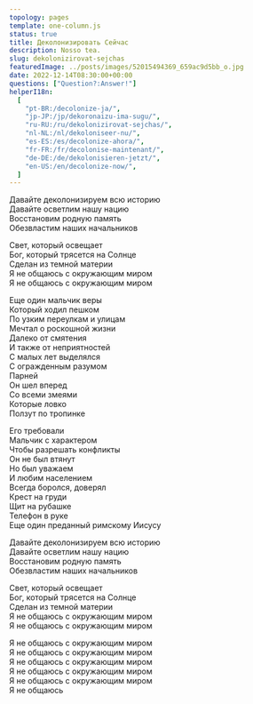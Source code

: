 ```yaml
---
topology: pages
template: one-column.js
status: true
title: Деколонизировать Сейчас
description: Nosso tea.
slug: dekolonizirovat-sejchas
featuredImage: ../posts/images/52015494369_659ac9d5bb_o.jpg
date: 2022-12-14T08:30:00+00:00
questions: ["Question?:Answer!"]
helperI18n:
  [
    "pt-BR:/decolonize-ja/",
    "jp-JP:/jp/dekoronaizu-ima-sugu/",
    "ru-RU:/ru/dekolonizirovat-sejchas/",
    "nl-NL:/nl/dekoloniseer-nu/",
    "es-ES:/es/decolonize-ahora/",
    "fr-FR:/fr/decolonise-maintenant/",
    "de-DE:/de/dekolonisieren-jetzt/",
    "en-US:/en/decolonize-now/",
  ]
---
```


Давайте деколонизируем всю историю <br />
Давайте осветлим нашу нацию <br />
Восстановим родную память <br />
Обезвластим наших начальников

Свет, который освещает <br />
Бог, который трясется на Солнце <br />
Сделан из темной материи <br />
Я не общаюсь с окружающим миром <br />
Я не общаюсь с окружающим миром

Еще один мальчик веры <br />
Который ходил пешком <br />
По узким переулкам и улицам <br />
Мечтал о роскошной жизни <br />
Далеко от смятения <br />
И также от неприятностей <br />
С малых лет выделялся <br />
С огражденным разумом <br />
Парней <br />
Он шел вперед <br />
Со всеми змеями <br />
Которые ловко <br />
Ползут по тропинке

Его требовали <br />
Мальчик с характером <br />
Чтобы разрешать конфликты <br />
Он не был втянут <br />
Но был уважаем <br />
И любим населением <br />
Всегда боролся, доверял <br />
Крест на груди <br />
Щит на рубашке <br />
Телефон в руке <br />
Еще один преданный римскому Иисусу

Давайте деколонизируем всю историю <br />
Давайте осветлим нашу нацию <br />
Восстановим родную память <br />
Обезвластим наших начальников

Свет, который освещает <br />
Бог, который трясется на Солнце <br />
Сделан из темной материи <br />
Я не общаюсь с окружающим миром <br />
Я не общаюсь с окружающим миром

Я не общаюсь с окружающим миром <br />
Я не общаюсь с окружающим миром <br />
Я не общаюсь с окружающим миром <br />
Я не общаюсь с окружающим миром <br />
Я не общаюсь с окружающим миром <br />
Я не общаюсь
